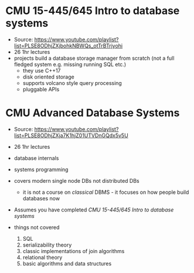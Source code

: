 # CMU 15-445/645 Intro to database systems

- Source:
  https://www.youtube.com/playlist?list=PLSE8ODhjZXjbohkNBWQs_otTrBTrjyohi
- 26 1hr lectures
- projects build a database storage manager from scratch (not a full fledged
  system e.g. missing running SQL etc.)
    - they use C++17
    - disk oriented storage
    - supports volcano style query processing
    - pluggable APIs

# CMU Advanced Database Systems

- Source:
  https://www.youtube.com/playlist?list=PLSE8ODhjZXja7K1hjZ01UTVDnGQdx5v5U
- 26 1hr lectures

- database internals
- systems programming
- covers modern single node DBs not distributed DBs
    - it is not a course on _classical_ DBMS - it focuses on how people build
      databases now
- Assumes you have completed _CMU 15-445/645 Intro to database systems_
- things not covered
    1. SQL
    1. serializability theory
    1. classic implementations of join algorithms
    1. relational theory
    1. basic algorithms and data structures
